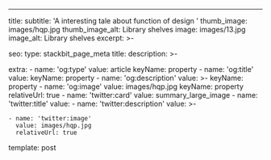 ---
title: 
subtitle: 'A interesting tale about function of design '
thumb_image: images/hqp.jpg
thumb_image_alt: Library shelves
image: images/13.jpg
image_alt: Library shelves
excerpt: >-

seo:
  type: stackbit_page_meta
  title: 
  description: >-
    
  extra:
    - name: 'og:type'
      value: article
      keyName: property
    - name: 'og:title'
      value: 
      keyName: property
    - name: 'og:description'
      value: >-
      keyName: property
    - name: 'og:image'
      value: images/hqp.jpg
      keyName: property
      relativeUrl: true
    - name: 'twitter:card'
      value: summary_large_image
    - name: 'twitter:title'
      value: 
    - name: 'twitter:description'
      value: >-

    - name: 'twitter:image'
      value: images/hqp.jpg
      relativeUrl: true
template: post

